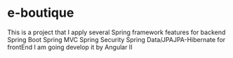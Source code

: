 # e-boutique

This is a project that I apply several Spring framework features for backend
Spring Boot
Spring MVC
Spring Security
Spring Data/JPAJPA-Hibernate
for frontEnd I am going develop it by Angular II
